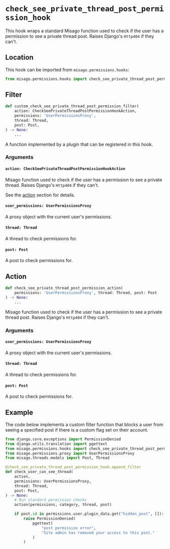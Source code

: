 # `check_see_private_thread_post_permission_hook`

This hook wraps a standard Misago function used to check if the user has a permission to see a private thread post. Raises Django's `Http404` if they can't.


## Location

This hook can be imported from `misago.permissions.hooks`:

```python
from misago.permissions.hooks import check_see_private_thread_post_permission_hook
```


## Filter

```python
def custom_check_see_private_thread_post_permission_filter(
    action: CheckSeePrivateThreadPostPermissionHookAction,
    permissions: 'UserPermissionsProxy',
    thread: Thread,
    post: Post,
) -> None:
    ...
```

A function implemented by a plugin that can be registered in this hook.


### Arguments

#### `action: CheckSeePrivateThreadPostPermissionHookAction`

Misago function used to check if the user has a permission to see a private thread. Raises Django's `Http404` if they can't.

See the [action](#action) section for details.


#### `user_permissions: UserPermissionsProxy`

A proxy object with the current user's permissions.


#### `thread: Thread`

A thread to check permissions for.


#### `post: Post`

A post to check permissions for.


## Action

```python
def check_see_private_thread_post_permission_action(
    permissions: 'UserPermissionsProxy', thread: Thread, post: Post
) -> None:
    ...
```

Misago function used to check if the user has a permission to see a private thread post. Raises Django's `Http404` if they can't.


### Arguments

#### `user_permissions: UserPermissionsProxy`

A proxy object with the current user's permissions.


#### `thread: Thread`

A thread to check permissions for.


#### `post: Post`

A post to check permissions for.


## Example

The code below implements a custom filter function that blocks a user from seeing a specified post if there is a custom flag set on their account.

```python
from django.core.exceptions import PermissionDenied
from django.utils.translation import pgettext
from misago.permissions.hooks import check_see_private_thread_post_permission_hook
from misago.permissions.proxy import UserPermissionsProxy
from misago.threads.models import Post, Thread

@check_see_private_thread_post_permission_hook.append_filter
def check_user_can_see_thread(
    action,
    permissions: UserPermissionsProxy,
    thread: Thread,
    post: Post,
) -> None:
    # Run standard permission checks
    action(permissions, category, thread, post)

    if post.id in permissions.user.plugin_data.get("hidden_post", []):
        raise PermissionDenied(
            pgettext(
                "post permission error",
                "Site admin has removed your access to this post."
            )
        )
```